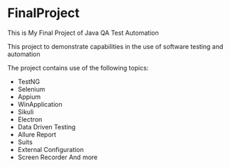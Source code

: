 # FinalProject
This is My Final Project of Java QA Test Automation

This project to demonstrate capabilities in the use of software testing and automation

The project contains use of the following topics:
* TestNG
* Selenium
* Appium
* WinApplication
* Sikuli
* Electron
* Data Driven Testing
* Allure Report
* Suits
* External Configuration
* Screen Recorder
And more
